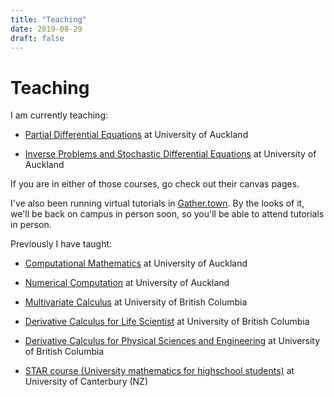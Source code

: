 ```yaml
---
title: "Teaching"
date: 2019-08-29
draft: false
--- 
```

# Teaching
I am currently teaching:
* [Partial Differential Equations](https://canvas.auckland.ac.nz/courses/74529) at University of Auckland

* [Inverse Problems and Stochastic Differential Equations](https://canvas.auckland.ac.nz/courses/74452) at University of Auckland

If you are in either of those courses, go check out their canvas pages.

I've also been running virtual tutorials in [Gather.town](https://gather.town/app/dRtTCqio62mFFdnm/AucklandMathsStudySpace). 
By the looks of it, we'll be back on campus in person soon, so you'll be able to attend tutorials in person.

Previously I have taught:
* [Computational Mathematics](https://canvas.auckland.ac.nz/courses/62389) at University of Auckland

* [Numerical Computation](https://canvas.auckland.ac.nz/courses/62027) at University of Auckland
	
* [Multivariate Calculus](https://courses.students.ubc.ca/cs/courseschedule?pname=subjarea&tname=subj-course&dept=MATH&course=253) at University of British Columbia

* [Derivative Calculus for Life Scientist](https://courses.students.ubc.ca/cs/courseschedule?pname=subjarea&tname=subj-course&dept=MATH&course=102) at University of British Columbia

* [Derivative Calculus for Physical Sciences and Engineering](https://courses.students.ubc.ca/cs/courseschedule?pname=subjarea&tname=subj-course&dept=MATH&course=100) at University of British Columbia

* [STAR course (University mathematics for highschool students)](https://www.canterbury.ac.nz/courseinfo/GetCourseDetails.aspx?course=MATH199) at University of Canterbury (NZ)

